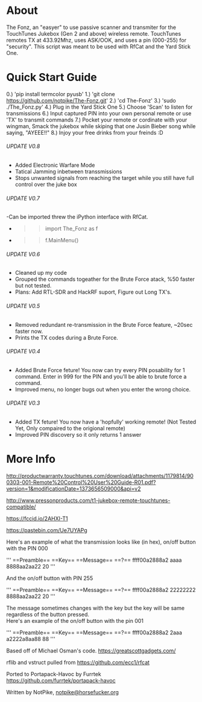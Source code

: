 # About
The Fonz, an "easyer" to use passive scanner and transmiter for the TouchTunes Jukebox (Gen 2 and above) wireless remote. TouchTunes remotes TX at 433.92Mhz, uses ASK/OOK, and uses a pin (000-255) for "security". 
This script was meant to be used with RfCat and the Yard Stick One.

# Quick Start Guide

0.) 'pip install termcolor pyusb' 
1.) 'git clone https://github.com/notpike/The-Fonz.git'
2.) 'cd The-Fonz'
3.) 'sudo ./The_Fonz.py'
4.) Plug in the Yard Stick One
5.) Choose 'Scan' to listen for transmissions
6.) Input captured PIN into your own personal remote or use 'TX' to transmit commands
7.) Pocket your remote or cordinate with your wingman, Smack the jukebox while skiping that one Jusin Bieber song while saying, "AYEEE!!"
8.) Injoy your free drinks from your freinds :D

###### UPDATE V0.8
  - Added Electronic Warfare Mode
  - Tatical Jamming inbetween transsmissions 
  - Stops unwanted signals from reaching the target while you still have full control over the juke box

###### UPDATE V0.7
  -Can be imported threw the iPython interface with RfCat.
  - >>import The_Fonz as f
  - >>f.MainMenu()

###### UPDATE V0.6
  - Cleaned up my code
  - Grouped the commands togeather for the Brute Force atack, %50 faster but not tested.
  - Plans: Add RTL-SDR and HackRF suport, Figure out Long TX's.

###### UPDATE V0.5
  - Removed redundant re-transmission in the Brute Force feature, ~20sec faster now.
  - Prints the TX codes during a Brute Force.

###### UPDATE V0.4
  - Added Brute Force feture! You now can try every PIN posability for 1 command. Enter in 999 for the PIN and you'll be able to brute force a command.
  - Improved menu, no longer bugs out when you enter the wrong choice.

###### UPDATE V0.3
  - Added TX feture! You now have a 'hopfully' working remote! (Not Tested Yet, Only compaired to the origional remote)
  - Improved PIN discovery so it only returns 1 answer

# More Info

http://productwarranty.touchtunes.com/download/attachments/1179814/900303-001-Remote%20Control%20User%20Guide-R01.pdf?version=1&modificationDate=1373656509000&api=v2

http://www.pressonproducts.com/t1-jukebox-remote-touchtunes-compatible/

https://fccid.io/2AHXI-T1

https://pastebin.com/Ue7UYAPg


Here's an example of what the transmission looks like (in hex), on/off button with the PIN 000 

'''
==Preamble==  ==Key==  ==Message== ==?==
ffff00a2888a2   aaaa   8888aa2aa22  20
'''

And the on/off button with PIN 255

'''
==Preamble==  ==Key==  ==Message== ==?==
ffff00a2888a2 22222222 8888aa2aa22  20
'''

The message sometimes changes with the key but the key will be same regardless of the button pressed.  
Here's an example of the on/off button with the pin 001
 
 '''
==Preamble==  ==Key==  ==Message== ==?==
ffff00a2888a2  2aaa    a2222a8aa88   88
'''

Based off of Michael Osman's code. https://greatscottgadgets.com/

rflib and vstruct pulled from https://github.com/ecc1/rfcat

Ported to Portapack-Havoc by Furrtek https://github.com/furrtek/portapack-havoc

Written by NotPike, notpike@horsefucker.org
